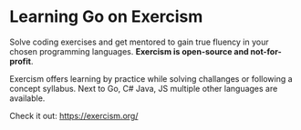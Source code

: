 # Learning Go on Exercism

Solve coding exercises and get mentored to gain true fluency in your chosen programming languages. **Exercism is open-source and not-for-profit**.

Exercism offers learning by practice while solving challanges or following a concept syllabus. Next to Go, C# Java, JS multiple other languages are available.

Check it out: <https://exercism.org/>
